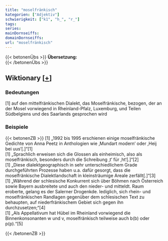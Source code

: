 ```yaml
---
title: "moselfränkisch"
kategorien: ["Adjektiv"]
schwierigkeit: ["k1", "h_", "r_"]
tags:
series:
mainDornseiffs:
domainDornseiffs:
url: "moselfränkisch"
---
```


{{< betonenÜbs >}}
**Übersetzung:**  
{{< /betonenÜbs >}}

## Wiktionary [[+](https://de.wiktionary.org/wiki/moselfränkisch)]

### Bedeutungen
[1] auf den mittelfränkischen Dialekt, das Moselfränkische, bezogen, der an der Mosel vorwiegend in Rheinland-Pfalz, Luxemburg, und Teilen Südbelgiens und des Saarlands gesprochen wird  

### Beispiele
{{< betonenZB >}}
[1] „1992 bis 1995 erschienen einige moselfränkische Gedichte von Anna Peetz in Anthologien wie ‚Mundart modern‘ oder ‚Heij bei uus‘[.]“[1]  
[1] „Sprachlich erweisen sich die Glossen als einheimisch, also als moselfränkisch, besonders durch die Schreibung ‚t‘ für ‚ht‘[.]“[2]  
[1] „Diese dialektgeographisch in sehr unterschiedlichem Grade durchgeführten Prozesse haben u.a. dafür gesorgt, dass die moselfränkische Dialektlandschaft in kleinsträumige Areale zerfällt[.]“[3]  
[1] „Während der schlesische Konkurrent sich über Böhmen nach Österreich sowie Bayern ausbreitete und auch den nieder- und mitteldt. Raum eroberte, gelang es der Salerner Drogenkde. lediglich, sich rhein- und moselfränkischen Randlagen gegenüber dem schlesischen Text zu behaupten, auf niederfränkischem Gebiet sich gegen ihn durchzusetzen;“[4]  
[1] „Als Appellativum hat Hübel im Rheinland vorwiegend die Binnenkonsonanten w und v, moselfränkisch teilweise auch b(b) oder p(p).“[5]  

{{< /betonenZB >}}

